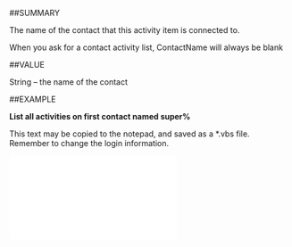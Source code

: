 
##SUMMARY


The name of the contact that this activity item is connected to.

When you ask for a contact activity list, ContactName will always be blank 



##VALUE

String – the name of the contact


##EXAMPLE

**List all activities on first contact named super%**

This text may be copied to the notepad, and saved as a *.vbs file. Remember to change the login information.

![](..\..\Examples\vbs\SOActivityListItem.vbs.txt)

